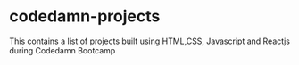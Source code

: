# codedamn-projects
This contains a list of projects built using HTML,CSS, Javascript and Reactjs during Codedamn Bootcamp
